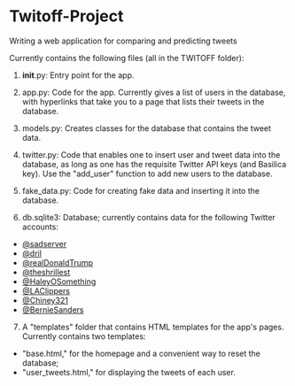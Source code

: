 # Twitoff-Project
Writing a web application for comparing and predicting tweets

Currently contains the following files (all in the TWITOFF folder):

1. __init__.py: Entry point for the app.

2. app.py: Code for the app. Currently gives a list of users in the database,
with hyperlinks that take you to a page that lists their tweets in the database.

3. models.py: Creates classes for the database that contains the tweet data.

4. twitter.py: Code that enables one to insert user and tweet data into the database,
as long as one has the requisite Twitter API keys (and Basilica key). Use the "add_user"
function to add new users to the database.

5. fake_data.py: Code for creating fake data and inserting it into the database.

6. db.sqlite3: Database; currently contains data for the following Twitter accounts:
* [@sadserver](https://twitter.com/sadserver)
* [@dril](https://twitter.com/dril)
* [@realDonaldTrump](https://twitter.com/realDonaldTrump)
* [@theshrillest](https://twitter.com/theshrillest)
* [@HaleyOSomething](https://twitter.com/HaleyOSomething)
* [@LAClippers](https://twitter.com/LAClippers)
* [@Chiney321](https://twitter.com/Chiney321)
* [@BernieSanders](https://twitter.com/BernieSanders)

7. A "templates" folder that contains HTML templates for the app's pages.
Currently contains two templates:
* "base.html," for the homepage and a convenient way to reset the database;
* "user_tweets.html," for displaying the tweets of each user.